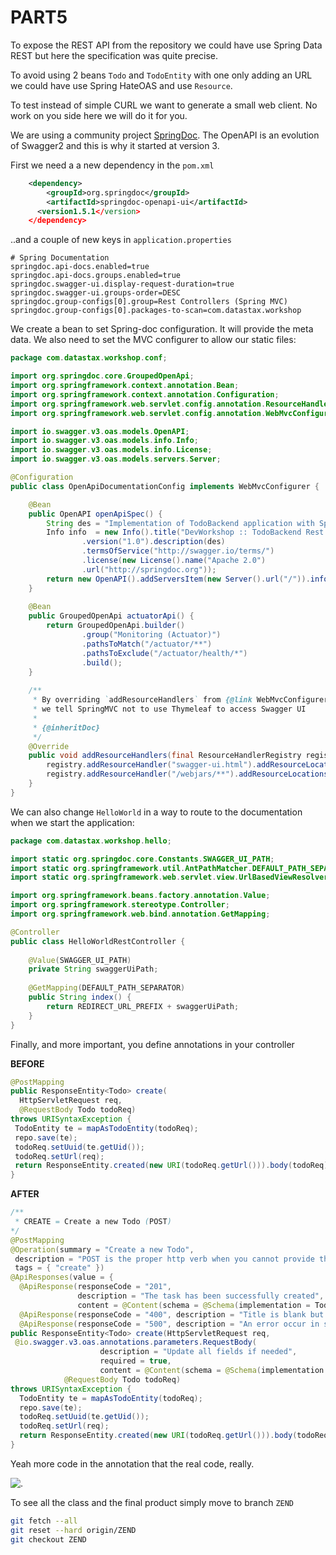 # PART5

To expose the REST API from the repository we could have use Spring Data REST but here the specification was quite precise.

To avoid using 2 beans `Todo` and `TodoEntity` with one only adding an URL we could have use Spring HateOAS and use `Resource`.

To test instead of simple CURL we want to generate a small web client. No work on you side here we will do it for you.

We are using a community project [SpringDoc](https://springdoc.org/). The OpenAPI is an evolution of Swagger2 and this is why it started at version 3.

First we need a a new dependency in the `pom.xml`
```xml
	<dependency>
		<groupId>org.springdoc</groupId>
		<artifactId>springdoc-openapi-ui</artifactId>
	  <version1.5.1</version>
	</dependency>
``` 

..and a couple of new keys in `application.properties`
```properties
# Spring Documentation
springdoc.api-docs.enabled=true
springdoc.api-docs.groups.enabled=true
springdoc.swagger-ui.display-request-duration=true
springdoc.swagger-ui.groups-order=DESC
springdoc.group-configs[0].group=Rest Controllers (Spring MVC)
springdoc.group-configs[0].packages-to-scan=com.datastax.workshop
```

We create a bean to set Spring-doc configuration. It will provide the meta data. We also need to set the MVC configurer to allow our static files:

```java
package com.datastax.workshop.conf;

import org.springdoc.core.GroupedOpenApi;
import org.springframework.context.annotation.Bean;
import org.springframework.context.annotation.Configuration;
import org.springframework.web.servlet.config.annotation.ResourceHandlerRegistry;
import org.springframework.web.servlet.config.annotation.WebMvcConfigurer;

import io.swagger.v3.oas.models.OpenAPI;
import io.swagger.v3.oas.models.info.Info;
import io.swagger.v3.oas.models.info.License;
import io.swagger.v3.oas.models.servers.Server;

@Configuration
public class OpenApiDocumentationConfig implements WebMvcConfigurer {

    @Bean
    public OpenAPI openApiSpec() {
        String des = "Implementation of TodoBackend application with Spring WebMVC and storage in Apache Cassandra";
        Info info  = new Info().title("DevWorkshop :: TodoBackend Rest API")
                .version("1.0").description(des)
                .termsOfService("http://swagger.io/terms/")
                .license(new License().name("Apache 2.0")
                .url("http://springdoc.org"));
        return new OpenAPI().addServersItem(new Server().url("/")).info(info);
    }
    
    @Bean
    public GroupedOpenApi actuatorApi() {
        return GroupedOpenApi.builder()
                .group("Monitoring (Actuator)")
                .pathsToMatch("/actuator/**")
                .pathsToExclude("/actuator/health/*")
                .build();
    }
    
    /**
     * By overriding `addResourceHandlers` from {@link WebMvcConfigurer}, 
     * we tell SpringMVC not to use Thymeleaf to access Swagger UI
     * 
     * {@inheritDoc}
     */
    @Override
    public void addResourceHandlers(final ResourceHandlerRegistry registry) {
        registry.addResourceHandler("swagger-ui.html").addResourceLocations("classpath:/META-INF/resources/");
        registry.addResourceHandler("/webjars/**").addResourceLocations("classpath:/META-INF/resources/webjars/");
    }
}
```

We can also change `HelloWorld` in a way to route to the documentation when we start the application:

```java
package com.datastax.workshop.hello;

import static org.springdoc.core.Constants.SWAGGER_UI_PATH;
import static org.springframework.util.AntPathMatcher.DEFAULT_PATH_SEPARATOR;
import static org.springframework.web.servlet.view.UrlBasedViewResolver.REDIRECT_URL_PREFIX;

import org.springframework.beans.factory.annotation.Value;
import org.springframework.stereotype.Controller;
import org.springframework.web.bind.annotation.GetMapping;

@Controller
public class HelloWorldRestController {
    
    @Value(SWAGGER_UI_PATH)
    private String swaggerUiPath;
    
    @GetMapping(DEFAULT_PATH_SEPARATOR)
    public String index() {
        return REDIRECT_URL_PREFIX + swaggerUiPath;
    }
}
```

Finally, and more important, you define annotations in your controller

**BEFORE**
```java
@PostMapping
public ResponseEntity<Todo> create(
  HttpServletRequest req, 
  @RequestBody Todo todoReq) 
throws URISyntaxException {
 TodoEntity te = mapAsTodoEntity(todoReq);
 repo.save(te);
 todoReq.setUuid(te.getUid());
 todoReq.setUrl(req);
 return ResponseEntity.created(new URI(todoReq.getUrl())).body(todoReq);
}
```

**AFTER**

```java
/**
 * CREATE = Create a new Todo (POST)
*/
@PostMapping
@Operation(summary = "Create a new Todo", 
 description = "POST is the proper http verb when you cannot provide the full URL (including id)", 
 tags = { "create" })
@ApiResponses(value = {
  @ApiResponse(responseCode = "201", 
               description = "The task has been successfully created",
               content = @Content(schema = @Schema(implementation = Todo.class))),
  @ApiResponse(responseCode = "400", description = "Title is blank but is mandatory"),
  @ApiResponse(responseCode = "500", description = "An error occur in storage") })
public ResponseEntity<Todo> create(HttpServletRequest req,
 @io.swagger.v3.oas.annotations.parameters.RequestBody(
                    description = "Update all fields if needed", 
                    required = true, 
                    content = @Content(schema = @Schema(implementation = Todo.class))) 
            @RequestBody Todo todoReq) 
throws URISyntaxException {
  TodoEntity te = mapAsTodoEntity(todoReq);
  repo.save(te);
  todoReq.setUuid(te.getUid());
  todoReq.setUrl(req);
  return ResponseEntity.created(new URI(todoReq.getUrl())).body(todoReq);
}
```

Yeah more code in the annotation that the real code, really.

![.](https://github.com/DataStax-Academy/workshop-spring-data-cassandra/raw/PART4/images/openapi.png?raw=true)

To see all the class and the  final product simply move to branch `ZEND`

```bash
git fetch --all
git reset --hard origin/ZEND
git checkout ZEND 
```
